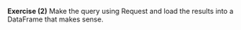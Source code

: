 
__Exercise (2)__ Make the query using Request and load the results into a DataFrame that makes sense.
